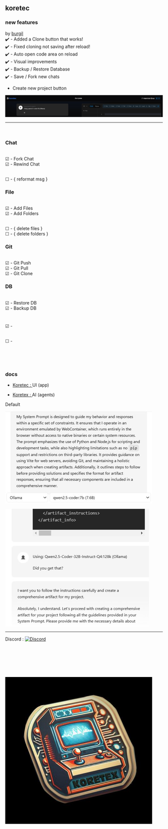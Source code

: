 
## koretec

### new features
 by [burgil](https://github.com/burgil)
<br> ✔️ - Added a Clone button that works!
<br> ✔️ - Fixed cloning not saving after reload!
<br> ✔️ - Auto open code area on reload
<br> ✔️ - Visual improvements
<br> ✔️ - Backup / Restore Database
<br> ✔️ - Save / Fork new chats

- Create new project button

[![ui-dark](https://github.com/kontains/koretec/blob/main/home/project/app/demo/preview-koretec-ui-3.png)](https://github.com/kontains/koretec)

<hr>
<br>

### Chat
<br> ☑ - Fork Chat
<br> ☑ - Rewind Chat

<br> ☐ - { reformat msg }

### File
<br> ☑ - Add Files 
<br> ☑ - Add Folders

<br> ☐ - { delete files }
<br> ☐ - { delete folders }

### Git
<br> ☑ - Git Push
<br> ☑ - Git Pull
<br> ☑ - Git Clone

### DB
<br> ☑ - Restore DB
<br> ☑ - Backup DB

###
<br> ☑ - 

<br> ☐ - 

<br><br><br>

### docs

-  [Koretec : ](https://github.com/kontains/koretec)  UI  (app)

-  [Koretex : ](https://github.com/kontains/koretex)  AI  (agents)

Default

[![ui-light](home/project/app/img/default-system-prompt.jpg)](https://github.com/kontains/koretex)


[![ui-light](home/project/app/demo/instruction-following.jpg)](https://github.com/kontains/koretex)

<hr>

Discord :  [![Discord](https://img.shields.io/discord/416779691525931008?color=%237289da&label=Discord)](https://discord.gg/zGn7MS6)


<br><br><br><br><br>

[![ui-dark](home/project/app/img/koretex-logo-small.jpg)](https://github.com/kontains/koretex)

<br><br><br><br><br>
